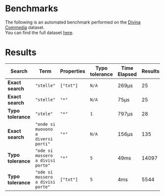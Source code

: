 
# Benchmarks

The following is an automated benchmark performed on the [Divina Commedia](https://en.wikipedia.org/wiki/Divina_Commedia) dataset. <br />
You can find the full dataset [here](https://github.com/nearform/lyra/blob/main/packages/benchmarks/dataset/divinaCommedia.json).

# Results


| Search             | Term                                  | Properties | Typo tolerance | Time Elapsed  | Results     |
|--------------------|---------------------------------------|------------|----------------|---------------|-------------|
| **Exact search**   | `"stelle"`                          | `["txt"]`| `N/A`        | 269μs | 25 |
| **Exact search**   | `"stelle"`                          | `"*"`    | `N/A`        | 75μs | 25 |
| **Typo tolerance** | `"stele"`                           | `"*"`    | `1`          | 797μs | 28 | 
| **Exact search**   | `"onde si muovono a diversi porti"` | `"*"`    | `N/A`        | 156μs | 135 | 
| **Typo tolerance** | `"ode si mossero a divisi porte"`   | `"*"`    | `5`          | 49ms | 14097 | 
| **Typo tolerance** | `"ode si mossero a divisi porte"`   | `["txt"]`| `5`          | 4ms | 5544 |


